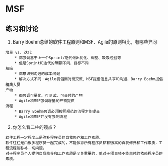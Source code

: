 # MSF

## 练习和讨论
1. Barry Boehm总结的软件工程原则和MSF、Agile的原则相比，有哪些异同
```
增量 vs. 迭代
    * 都强调基于上一个Sprint/迭代做出优化、调整、吸取经验等
    * 但是Sprint和迭代的周期不同，目标不同
精简
    * 都意识到沟通的成本问题
    * 解决方式不同：Agile提倡面对面交流、MSF提倡信息共享和沟通、Barry Boehm提倡精简人员
产物
    * 都强调可量化、可测试、可交付的产物
    * Agile和MSF强调增量的产物提供
流程
    * Barry Boehm强调必须按照规范的流程才能提交
    * Agile和MSF并没有强制流程
```

2. 你怎么看二柱的观点？
```
软件工程一定程度上是弥补程序员的自我修养和工作素质。
软件往往是由很多程序员一起完成的，不能依靠所有程序员都有很高的自我修养和工作素质，工程流程能弥补一切问题。
对于程序员个人提供自我修养和工作素质是至关重要的，单对于项目啧不能单纯的依赖程序员的素质。
```